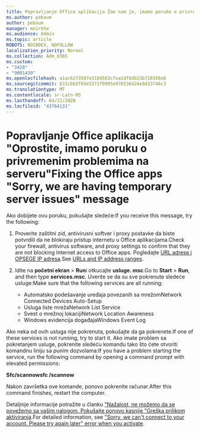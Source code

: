 ```yaml
---
title: Popravljanje Office aplikacija Žao nam je, imamo poruke o privremenom serveru
ms.author: pebaum
author: pebaum
manager: mnirkhe
ms.audience: Admin
ms.topic: article
ROBOTS: NOINDEX, NOFOLLOW
localization_priority: Normal
ms.collection: Adm_O365
ms.custom:
- "3420"
- "9001430"
ms.openlocfilehash: a1ac62f3587e318d563cfea1df8db23b720358a6
ms.sourcegitcommit: 631cbb5f03e5371f0995e976536d24e9d13746c3
ms.translationtype: MT
ms.contentlocale: sr-Latn-RS
ms.lasthandoff: 04/22/2020
ms.locfileid: "43764131"
---
```

# <a name="fixing-the-office-apps-sorry-we-are-having-temporary-server-issues-message"></a><span data-ttu-id="5db59-102">Popravljanje Office aplikacija "Oprostite, imamo poruku o privremenim problemima na serveru"</span><span class="sxs-lookup"><span data-stu-id="5db59-102">Fixing the Office apps "Sorry, we are having temporary server issues" message</span></span>

<span data-ttu-id="5db59-103">Ako dobijete ovu poruku, pokušajte sledeće:</span><span class="sxs-lookup"><span data-stu-id="5db59-103">If you receive this message, try the following:</span></span>

1. <span data-ttu-id="5db59-104">Proverite zaštitni zid, antivirusni softver i proxy postavke da biste potvrdili da ne blokiraju pristup internetu u Office aplikacijama.</span><span class="sxs-lookup"><span data-stu-id="5db59-104">Check your firewall, antivirus software, and proxy settings to confirm that they are not blocking Internet access to Office apps.</span></span> <span data-ttu-id="5db59-105">Pogledajte [URL adrese i OPSEGE IP adresa](https://docs.microsoft.com/office365/enterprise/urls-and-ip-address-ranges).</span><span class="sxs-lookup"><span data-stu-id="5db59-105">See [URLs and IP address ranges](https://docs.microsoft.com/office365/enterprise/urls-and-ip-address-ranges).</span></span>

2. <span data-ttu-id="5db59-106">Idite na **početni ekran** > **Run**i otkucajte **usluge. msc**.</span><span class="sxs-lookup"><span data-stu-id="5db59-106">Go to **Start** > **Run**, and then type **services.msc**.</span></span> <span data-ttu-id="5db59-107">Uverite se da su sve pokrenute sledeće usluge:</span><span class="sxs-lookup"><span data-stu-id="5db59-107">Make sure that the following services are all running:</span></span>
    - <span data-ttu-id="5db59-108">Automatsko podešavanje uređaja povezanih sa mrežom</span><span class="sxs-lookup"><span data-stu-id="5db59-108">Network Connected Devices Auto-Setup</span></span>
    - <span data-ttu-id="5db59-109">Usluga liste mreža</span><span class="sxs-lookup"><span data-stu-id="5db59-109">Network List Service</span></span>
    - <span data-ttu-id="5db59-110">Svest o mrežnoj lokaciji</span><span class="sxs-lookup"><span data-stu-id="5db59-110">Network Location Awareness</span></span>
    - <span data-ttu-id="5db59-111">Windows evidencija događaja</span><span class="sxs-lookup"><span data-stu-id="5db59-111">Windows Event Log</span></span>

<span data-ttu-id="5db59-112">Ako neka od ovih usluga nije pokrenuta, pokušajte da ga pokrenete.</span><span class="sxs-lookup"><span data-stu-id="5db59-112">If one of these services is not running, try to start it.</span></span> <span data-ttu-id="5db59-113">Ako imate problem sa pokretanjem usluge, pokrenite sledeću komandu tako što ćete otvoriti komandnu liniju sa punim dozvolama:</span><span class="sxs-lookup"><span data-stu-id="5db59-113">If you have a problem starting the service, run the following command by opening a command prompt with elevated permissions:</span></span>

<span data-ttu-id="5db59-114">**Sfc/scannow**</span><span class="sxs-lookup"><span data-stu-id="5db59-114">**sfc /scannow**</span></span>

<span data-ttu-id="5db59-115">Nakon završetka ove komande, ponovo pokrenite računar.</span><span class="sxs-lookup"><span data-stu-id="5db59-115">After this command finishes, restart the computer.</span></span>

<span data-ttu-id="5db59-116">Detaljnije informacije potražite u članku ["Nažalost, ne možemo da se povežemo sa vašim nalogom. Pokušajte ponovo kasnije "Greška prilikom aktiviranja](https://docs.microsoft.com/office/troubleshoot/activation-installation/issue-when-activate-office-from-office-365).</span><span class="sxs-lookup"><span data-stu-id="5db59-116">For detailed information, see ["Sorry, we can't connect to your account. Please try again later" error when you activate](https://docs.microsoft.com/office/troubleshoot/activation-installation/issue-when-activate-office-from-office-365).</span></span>